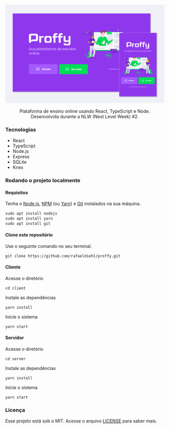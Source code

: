 <div align="center">
    <img src="./.github/proffy.png" alt="Proffy">
    <p>Plataforma de ensino online usando React, TypeScript e Node. Desenvolvida durante a NLW (Next Level Week) #2.</p>
</div>

### Tecnologias

- React
- TypeScript
- Node.js
- Express
- SQLite
- Knex

### Rodando o projeto localmente

#### Requisitos
Tenha o [Node.js](https://nodejs.org/en/), [NPM](https://www.npmjs.com/) (ou [Yarn](https://classic.yarnpkg.com/lang/en/)) e [Git](https://git-scm.com/) instalados na sua máquina.
```
sudo apt install nodejs
sudo apt install yarn
sudo apt install git
```
#### Clone este repositório
Use o seguinte comando no seu terminal.
```
git clone https://github.com/rafaeldiehl/proffy.git
```

#### Cliente

Acesse o diretório
```
cd client
```
Instale as dependências
```
yarn install
```
Inicie o sistema
```
yarn start
```

#### Servidor

Acesse o diretório
```
cd server
```
Instale as dependências
```
yarn install
```
Inicie o sistema
```
yarn start
```

### Licença

Esse projeto está sob o MIT. Acesse o arquivo [LICENSE](https://github.com/rafaeldiehl/proffy/blob/master/LICENSE) para saber mais.

